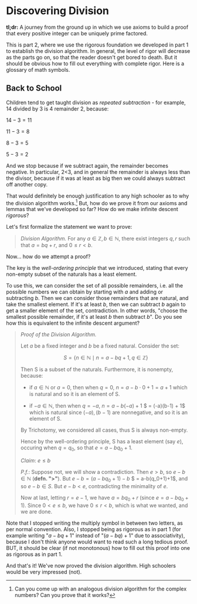 # Discovering Division

**tl;dr:** A journey from the ground up in which we use axioms to build a proof that every positive integer can be uniquely prime factored.

This is part 2, where we use the rigorous foundation we developed in part 1 to establish the <DiscreetLink href="https://brilliant.org/wiki/division-algorithm/">division algorithm</DiscreetLink>. In general, the level of rigor will decrease as the parts go on, so that the reader doesn't get bored to death. But it should be obvious how to fill out everything with complete rigor. <DiscreetLink href="https://en.wikipedia.org/wiki/Glossary_of_mathematical_symbols">Here</DiscreetLink> is a glossary of math symbols.

## Back to School

Children tend to get taught division as *repeated subtraction* - for example, 14 divided by 3 is 4 remainder 2, because:

$14 - 3 = 11$

$11 - 3 = 8$

$8 - 3 = 5$

$5 - 3 = 2$

And we stop because if we subtract again, the remainder becomes negative.
In particular, 2<3, and in general the remainder is always less than the divisor, because if it was at least as big then we could always subtract off another copy.

That would definitely be enough justification to any high schooler as to why the division algorithm works.[^1] But, how do we prove it from our axioms and lemmas that we've developed so far? How do we make infinite descent *rigorous*?

[^1]: Can you come up with an analogous division algorithm for the complex numbers? Can you prove that it works?

Let's first formalize the statement we want to prove:

> *Division Algorithm.* For any $a \in \mathbb{Z}, b \in \mathbb{N}$, there exist integers $q,r$ such that $a = bq + r$, and $0 \leq r \lt b$.

Now... how do we attempt a proof?

The key is the *well-ordering principle* that we introduced, stating that every non-empty subset of the naturals has a least element.

To use this, we can consider the set of all possible remainders, i.e. all the possible numbers we can obtain by starting with $a$ and adding or subtracting $b$. Then we can consider those remainders that are natural, and take the smallest element. If it's at least $b$, then we can subtract $b$ again to get a smaller element of the set, contradiction. In other words, "choose the smallest possible remainder, if it's at least $b$ then subtract $b$". Do you see how this is equivalent to the infinite descent argument?

> *Proof of the Division Algorithm.*
>
> Let $a$ be a fixed integer and $b$ be a fixed natural. Consider the set:
>
> $$S = \{n \in \mathbb{N} \mid n = a - bq + 1, q \in \mathbb{Z}\}$$
>
> Then S is a subset of the naturals. Furthermore, it is nonempty, because:
>
> - if $a \in \mathbb{N}$ or $a=0$, then when $q=0$, $n = a - b \cdot 0 + 1 = a+1$ which is natural and so it is an element of S.  
>
> - if $-a \in \mathbb{N}$, then when $q = -a$, $n = a-b(-a) + 1$ $ = (-a)(b-1) + 1$ which is natural since $(-a), (b-1)$ are nonnegative, and so it is an element of S.
>
> By Trichotomy, we considered all cases, thus S is always non-empty.
>
> Hence by the well-ordering principle, S has a least element (say $e$), occuring when $q = q_0$, so that $e = a - bq_0+1$.
>
> *Claim*: $e \leq b$
>
> *P.f.*: Suppose not, we will show a contradiction. Then $e\gt b$, so $e-b \in \mathbb{N}$ (**defn. "$\gt$"**). But $e-b = (a-bq_0+1)-b$ $ = a-b(q_0+1)+1$, and so $e-b \in S$. But $e-b \lt e$, contradicting the minimality of $e$.
>
> Now at last, letting $r = e-1$, we have $a = bq_0 + r$ (since $e = a-bq_0+1$). Since $0 \lt e \leq b$, we have $0 \leq r \lt b$, which is what we wanted, and we are done.

Note that I stopped writing the multiply symbol in between two letters, as per normal convention. Also, I stopped being as rigorous as in part 1 (for example writing "$a-bq+1$" instead of "$(a-bq)+1$" due to associativity), because I don't think anyone would want to read such a long tedious proof. BUT, it should be clear (if not monotonous) how to fill out this proof into one as rigorous as in part 1.

And that's it! We've now proved the division algorithm. High schoolers would be very impressed (not).